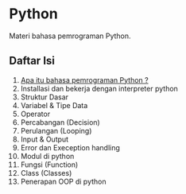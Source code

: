 # Python

Materi bahasa pemrograman Python.

## Daftar Isi
1. [Apa itu bahasa pemrograman Python ?](./01-pengenalan-python.md)
2. Installasi dan bekerja dengan interpreter python
3. Struktur Dasar
4. Variabel & Tipe Data
5. Operator
6. Percabangan (Decision)
7. Perulangan (Looping)
8. Input & Output
9. Error dan Exeception handling
10. Modul di python
11. Fungsi (Function)
12. Class (Classes)
13. Penerapan OOP di python

